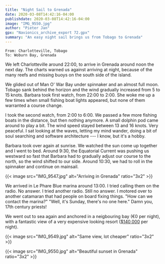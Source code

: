 ```yaml
---
title: "Night Sail to Grenada"
date: 2020-03-08T14:42:16-04:00
publishdate: 2020-03-08T14:42:16-04:00
image: "IMG_9550.jpg"
author: "Pieter Jan"
gpx: "Navionics_archive_export 72.gpx"
summary: "An easy night sail brings us from Tobago to Grenada"
---
```


`From: Charlotteville, Tobago`<br/>
`To: Woburn Bay, Grenada`

We left Charlotteville around 22:00, to arrive in Grenada around noon the next day. The charts warned us against arriving at night, because of the many reefs and missing buoys on the south side of the island.

We glided out of Man O' War Bay under spinnaker and an almost full moon. Tobago sank behind the horizon and the wind gradually increased from 5 to 15 knots. Barbara took first watch, from 22:00 to 2:00. She woke me up a few times when small fishing boat lights appeared, but none of them warranted a course change.

I took the second watch, from 2:00 to 6:00. We passed a few more fishing boats in the distance, but then nothing anymore. A small dolphin pod came around to play a bit. The wind speed stayed between 13 and 16 knots. Very peaceful. I sat looking at the waves, letting my mind wander, doing a bit of soul searching and software architecture --- I know, but it's a hobby.

Barbara took over again at sunrise. We watched the sun come up together and I went to bed. Around 9:30, the Equatorial Current was pushing us westward so fast that Barbara had to gradually adjust our course to the north, so the wind shifted to our side. Around 10:30, we had to roll in the spinnaker and continue on mainsail.

{{< image src="IMG_9547.jpg" alt="Arriving in Grenada" ratio="3x2" >}}

We arrived in Le Phare Blue marina around 13:00. I tried calling them on the radio. No answer. I tried another radio. Still no answer. I motored over to another catamaran that had people on board fixing things. "How can we contact the marina?" "Well, it's Sunday, there's no one here." Damn you, 17th century priests!

We went out to sea again and anchored in a neigbouring bay (€0 per night), with a fantastic view of a very expensive looking resort ([$140,000](https://en.wikipedia.org/wiki/Calivigny_Island) per night).

{{< image src="IMG_9549.jpg" alt="Same view, lot cheaper" ratio="3x2" >}}

{{< image src="IMG_9550.jpg" alt="Beautiful sunset in Grenada" ratio="3x2" >}}
